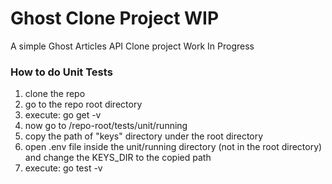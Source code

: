 # Ghost Clone Project WIP

A simple Ghost Articles API Clone project Work In Progress

### How to do Unit Tests

01. clone the repo
02. go to the repo root directory
03. execute: go get -v
04. now go to /repo-root/tests/unit/running
05. copy the path of "keys" directory under the root directory
06. open .env file inside the unit/running directory (not in the root directory) and change the KEYS_DIR to the copied path
07. execute: go test -v